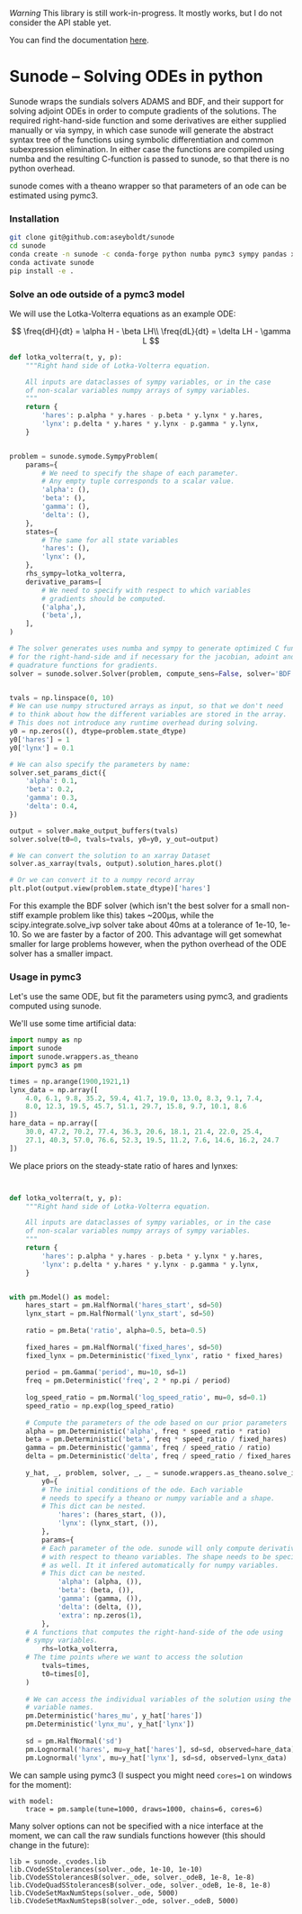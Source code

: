 *Warning* This library is still work-in-progress. It mostly works,
but I do not consider the API stable yet.

You can find the documentation [here](https://sunode.readthedocs.io/en/latest/index.html).

# Sunode – Solving ODEs in python

Sunode wraps the sundials solvers ADAMS and BDF, and their support for solving
adjoint ODEs in order to compute gradients of the solutions.  The required
right-hand-side function and some derivatives are either supplied manually or
via sympy, in which case sunode will generate the abstract syntax tree of the
functions using symbolic differentiation and common subexpression elimination.
In either case the functions are compiled using numba and the resulting
C-function is passed to sunode, so that there is no python overhead.

sunode comes with a theano wrapper so that parameters of an ode can be estimated
using pymc3.

### Installation
```bash
git clone git@github.com:aseyboldt/sunode
cd sunode
conda create -n sunode -c conda-forge python numba pymc3 sympy pandas xarray sundials
conda activate sunode
pip install -e .
```

### Solve an ode outside of a pymc3 model

We will use the Lotka-Volterra equations as an example ODE:

$$
\freq{dH}{dt} = \alpha H - \beta LH\\
\freq{dL}{dt} = \delta LH - \gamma L
$$

```python
def lotka_volterra(t, y, p):
    """Right hand side of Lotka-Volterra equation.

    All inputs are dataclasses of sympy variables, or in the case
    of non-scalar variables numpy arrays of sympy variables.
    """
    return {
        'hares': p.alpha * y.hares - p.beta * y.lynx * y.hares,
        'lynx': p.delta * y.hares * y.lynx - p.gamma * y.lynx,
    }


problem = sunode.symode.SympyProblem(
    params={
        # We need to specify the shape of each parameter.
        # Any empty tuple corresponds to a scalar value.
        'alpha': (),
        'beta': (),
        'gamma': (),
        'delta': (),
    },
    states={
        # The same for all state variables
        'hares': (),
        'lynx': (),
    },
    rhs_sympy=lotka_volterra,
    derivative_params=[
        # We need to specify with respect to which variables
        # gradients should be computed.
        ('alpha',),
        ('beta',),
    ],
)

# The solver generates uses numba and sympy to generate optimized C functions
# for the right-hand-side and if necessary for the jacobian, adoint and
# quadrature functions for gradients.
solver = sunode.solver.Solver(problem, compute_sens=False, solver='BDF')


tvals = np.linspace(0, 10)
# We can use numpy structured arrays as input, so that we don't need
# to think about how the different variables are stored in the array.
# This does not introduce any runtime overhead during solving.
y0 = np.zeros((), dtype=problem.state_dtype)
y0['hares'] = 1
y0['lynx'] = 0.1

# We can also specify the parameters by name:
solver.set_params_dict({
    'alpha': 0.1,
    'beta': 0.2,
    'gamma': 0.3,
    'delta': 0.4,
})

output = solver.make_output_buffers(tvals)
solver.solve(t0=0, tvals=tvals, y0=y0, y_out=output)

# We can convert the solution to an xarray Dataset
solver.as_xarray(tvals, output).solution_hares.plot()

# Or we can convert it to a numpy record array
plt.plot(output.view(problem.state_dtype)['hares']
```

For this example the BDF solver (which isn't the best solver for a small non-stiff
example problem like this) takes ~200μs, while the scipy.integrate.solve_ivp solver
take about 40ms at a tolerance of 1e-10, 1e-10. So we are faster by a factor of 200.
This advantage will get somewhat smaller for large problems however, when the
python overhead of the ODE solver has a smaller impact.

### Usage in pymc3

Let's use the same ODE, but fit the parameters using pymc3, and gradients
computed using sunode.

We'll use some time artificial data:
```python
import numpy as np
import sunode
import sunode.wrappers.as_theano
import pymc3 as pm

times = np.arange(1900,1921,1)
lynx_data = np.array([
    4.0, 6.1, 9.8, 35.2, 59.4, 41.7, 19.0, 13.0, 8.3, 9.1, 7.4,
    8.0, 12.3, 19.5, 45.7, 51.1, 29.7, 15.8, 9.7, 10.1, 8.6
])
hare_data = np.array([
    30.0, 47.2, 70.2, 77.4, 36.3, 20.6, 18.1, 21.4, 22.0, 25.4,
    27.1, 40.3, 57.0, 76.6, 52.3, 19.5, 11.2, 7.6, 14.6, 16.2, 24.7
])
```

We place priors on the steady-state ratio of hares and lynxes:

```python


def lotka_volterra(t, y, p):
    """Right hand side of Lotka-Volterra equation.

    All inputs are dataclasses of sympy variables, or in the case
    of non-scalar variables numpy arrays of sympy variables.
    """
    return {
        'hares': p.alpha * y.hares - p.beta * y.lynx * y.hares,
        'lynx': p.delta * y.hares * y.lynx - p.gamma * y.lynx,
    }


with pm.Model() as model:
    hares_start = pm.HalfNormal('hares_start', sd=50)
    lynx_start = pm.HalfNormal('lynx_start', sd=50)
    
    ratio = pm.Beta('ratio', alpha=0.5, beta=0.5)
        
    fixed_hares = pm.HalfNormal('fixed_hares', sd=50)
    fixed_lynx = pm.Deterministic('fixed_lynx', ratio * fixed_hares)
    
    period = pm.Gamma('period', mu=10, sd=1)
    freq = pm.Deterministic('freq', 2 * np.pi / period)
    
    log_speed_ratio = pm.Normal('log_speed_ratio', mu=0, sd=0.1)
    speed_ratio = np.exp(log_speed_ratio)
    
    # Compute the parameters of the ode based on our prior parameters
    alpha = pm.Deterministic('alpha', freq * speed_ratio * ratio)
    beta = pm.Deterministic('beta', freq * speed_ratio / fixed_hares)
    gamma = pm.Deterministic('gamma', freq / speed_ratio / ratio)
    delta = pm.Deterministic('delta', freq / speed_ratio / fixed_hares / ratio)
    
    y_hat, _, problem, solver, _, _ = sunode.wrappers.as_theano.solve_ivp(
        y0={
	    # The initial conditions of the ode. Each variable
	    # needs to specify a theano or numpy variable and a shape.
	    # This dict can be nested.
            'hares': (hares_start, ()),
            'lynx': (lynx_start, ()),
        },
        params={
	    # Each parameter of the ode. sunode will only compute derivatives
	    # with respect to theano variables. The shape needs to be specified
	    # as well. It it infered automatically for numpy variables.
	    # This dict can be nested.
            'alpha': (alpha, ()),
            'beta': (beta, ()),
            'gamma': (gamma, ()),
            'delta': (delta, ()),
            'extra': np.zeros(1),
        },
	# A functions that computes the right-hand-side of the ode using
	# sympy variables.
        rhs=lotka_volterra,
	# The time points where we want to access the solution
        tvals=times,
        t0=times[0],
    )
    
    # We can access the individual variables of the solution using the
    # variable names.
    pm.Deterministic('hares_mu', y_hat['hares'])
    pm.Deterministic('lynx_mu', y_hat['lynx'])
    
    sd = pm.HalfNormal('sd')
    pm.Lognormal('hares', mu=y_hat['hares'], sd=sd, observed=hare_data)
    pm.Lognormal('lynx', mu=y_hat['lynx'], sd=sd, observed=lynx_data)
```

We can sample using pymc3 (I suspect you might need `cores=1` on windows for the moment):
```
with model:
    trace = pm.sample(tune=1000, draws=1000, chains=6, cores=6)
```

Many solver options can not be specified with a nice interface at the moment,
we can call the raw sundials functions however (this should change in the future):

```
lib = sunode._cvodes.lib
lib.CVodeSStolerances(solver._ode, 1e-10, 1e-10)
lib.CVodeSStolerancesB(solver._ode, solver._odeB, 1e-8, 1e-8)
lib.CVodeQuadSStolerancesB(solver._ode, solver._odeB, 1e-8, 1e-8)
lib.CVodeSetMaxNumSteps(solver._ode, 5000)
lib.CVodeSetMaxNumStepsB(solver._ode, solver._odeB, 5000)
```
